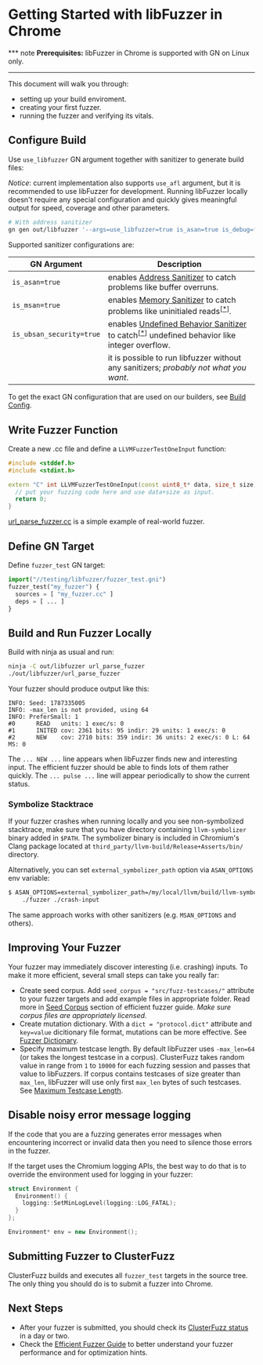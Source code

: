 # Getting Started with libFuzzer in Chrome

*** note
**Prerequisites:** libFuzzer in Chrome is supported with GN on Linux only. 
***

This document will walk you through:

* setting up your build enviroment.
* creating your first fuzzer.
* running the fuzzer and verifying its vitals.

## Configure Build

Use `use_libfuzzer` GN argument together with sanitizer to generate build files:

*Notice*: current implementation also supports `use_afl` argument, but it is
recommended to use libFuzzer for development. Running libFuzzer locally doesn't
require any special configuration and quickly gives meaningful output for speed,
coverage and other parameters.

```bash
# With address sanitizer
gn gen out/libfuzzer '--args=use_libfuzzer=true is_asan=true is_debug=false enable_nacl=false' --check
```

Supported sanitizer configurations are:

| GN Argument | Description |
|--------------|----|
| `is_asan=true` | enables [Address Sanitizer] to catch problems like buffer overruns. |
| `is_msan=true` | enables [Memory Sanitizer] to catch problems like uninitialed reads<sup>\[[*](reference.md#MSan)\]</sup>. |
| `is_ubsan_security=true` | enables [Undefined Behavior Sanitizer] to catch<sup>\[[*](reference.md#UBSan)\]</sup> undefined behavior like integer overflow. |
| | it is possible to run libfuzzer without any sanitizers; *probably not what you want*.|

To get the exact GN configuration that are used on our builders, see
[Build Config].

## Write Fuzzer Function

Create a new .cc file and define a `LLVMFuzzerTestOneInput` function:

```cpp
#include <stddef.h>
#include <stdint.h>

extern "C" int LLVMFuzzerTestOneInput(const uint8_t* data, size_t size) {
  // put your fuzzing code here and use data+size as input.
  return 0;
}
```

[url_parse_fuzzer.cc] is a simple example of real-world fuzzer.

## Define GN Target

Define `fuzzer_test` GN target:

```python
import("//testing/libfuzzer/fuzzer_test.gni")
fuzzer_test("my_fuzzer") {
  sources = [ "my_fuzzer.cc" ]
  deps = [ ... ]
}
```

## Build and Run Fuzzer Locally

Build with ninja as usual and run:

```bash
ninja -C out/libfuzzer url_parse_fuzzer
./out/libfuzzer/url_parse_fuzzer
```

Your fuzzer should produce output like this:

```
INFO: Seed: 1787335005
INFO: -max_len is not provided, using 64
INFO: PreferSmall: 1
#0      READ   units: 1 exec/s: 0
#1      INITED cov: 2361 bits: 95 indir: 29 units: 1 exec/s: 0
#2      NEW    cov: 2710 bits: 359 indir: 36 units: 2 exec/s: 0 L: 64 MS: 0
```

The `... NEW ...` line appears when libFuzzer finds new and interesting input.
The efficient fuzzer should be able to finds lots of them rather quickly.
The `... pulse ...` line will appear periodically to show the current status.

### Symbolize Stacktrace

If your fuzzer crashes when running locally and you see non-symbolized
stacktrace, make sure that you have directory containing `llvm-symbolizer`
binary added in `$PATH`. The symbolizer binary is included in Chromium's Clang
package located at `third_party/llvm-build/Release+Asserts/bin/` directory.

Alternatively, you can set `external_symbolizer_path` option via `ASAN_OPTIONS`
env variable:

```bash
$ ASAN_OPTIONS=external_symbolizer_path=/my/local/llvm/build/llvm-symbolizer \
    ./fuzzer ./crash-input
```

The same approach works with other sanitizers (e.g. `MSAN_OPTIONS` and others).

## Improving Your Fuzzer

Your fuzzer may immediately discover interesting (i.e. crashing) inputs.
To make it more efficient, several small steps can take you really far:

* Create seed corpus. Add `seed_corpus = "src/fuzz-testcases/"` attribute
to your fuzzer targets and add example files in appropriate folder. Read more
in [Seed Corpus] section of efficient fuzzer guide.
*Make sure corpus files are appropriately licensed.*
* Create mutation dictionary. With a `dict = "protocol.dict"` attribute and
`key=value` dicitionary file format, mutations can be more effective.
See [Fuzzer Dictionary].
* Specify maximum testcase length. By default libFuzzer uses `-max_len=64`
 (or takes the longest testcase in a corpus). ClusterFuzz takes
random value in range from `1` to `10000` for each fuzzing session and passes
that value to libFuzzers. If corpus contains testcases of size greater than
`max_len`, libFuzzer will use only first `max_len` bytes of such testcases. 
See [Maximum Testcase Length].

## Disable noisy error message logging

If the code that you are a fuzzing generates error messages when encountering
incorrect or invalid data then you need to silence those errors in the fuzzer.

If the target uses the Chromium logging APIs, the best way to do that is to
override the environment used for logging in your fuzzer:

```cpp
struct Environment {
  Environment() {
    logging::SetMinLogLevel(logging::LOG_FATAL);
  }
};

Environment* env = new Environment();
```

## Submitting Fuzzer to ClusterFuzz

ClusterFuzz builds and executes all `fuzzer_test` targets in the source tree.
The only thing you should do is to submit a fuzzer into Chrome.

## Next Steps

* After your fuzzer is submitted, you should check its [ClusterFuzz status] in
a day or two.
* Check the [Efficient Fuzzer Guide] to better understand your fuzzer
performance and for optimization hints.


[Address Sanitizer]: http://clang.llvm.org/docs/AddressSanitizer.html
[ClusterFuzz status]: clusterfuzz.md#Status-Links
[Efficient Fuzzer Guide]: efficient_fuzzer.md
[Fuzzer Dictionary]: efficient_fuzzer.md#Fuzzer-Dictionary
[Maximum Testcase Length]: efficient_fuzzer.md#Maximum-Testcase-Length
[Memory Sanitizer]: http://clang.llvm.org/docs/MemorySanitizer.html
[Seed Corpus]: efficient_fuzzer.md#Seed-Corpus
[Undefined Behavior Sanitizer]: http://clang.llvm.org/docs/UndefinedBehaviorSanitizer.html
[crbug/598448]: https://bugs.chromium.org/p/chromium/issues/detail?id=598448
[url_parse_fuzzer.cc]: https://code.google.com/p/chromium/codesearch#chromium/src/testing/libfuzzer/fuzzers/url_parse_fuzzer.cc
[Build Config]: reference.md#Builder-configurations
